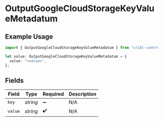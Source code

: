 # OutputGoogleCloudStorageKeyValueMetadatum

## Example Usage

```typescript
import { OutputGoogleCloudStorageKeyValueMetadatum } from "cribl-control-plane/models";

let value: OutputGoogleCloudStorageKeyValueMetadatum = {
  value: "<value>",
};
```

## Fields

| Field              | Type               | Required           | Description        |
| ------------------ | ------------------ | ------------------ | ------------------ |
| `key`              | *string*           | :heavy_minus_sign: | N/A                |
| `value`            | *string*           | :heavy_check_mark: | N/A                |